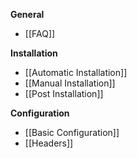 **General**
* [[FAQ]]

**Installation**
* [[Automatic Installation]]
* [[Manual Installation]]
* [[Post Installation]]

**Configuration**
* [[Basic Configuration]]
* [[Headers]]
